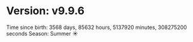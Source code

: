 # Version: v9.9.6
Time since birth: 3568 days, 85632 hours, 5137920 minutes, 308275200 seconds
Season: Summer ☀️
